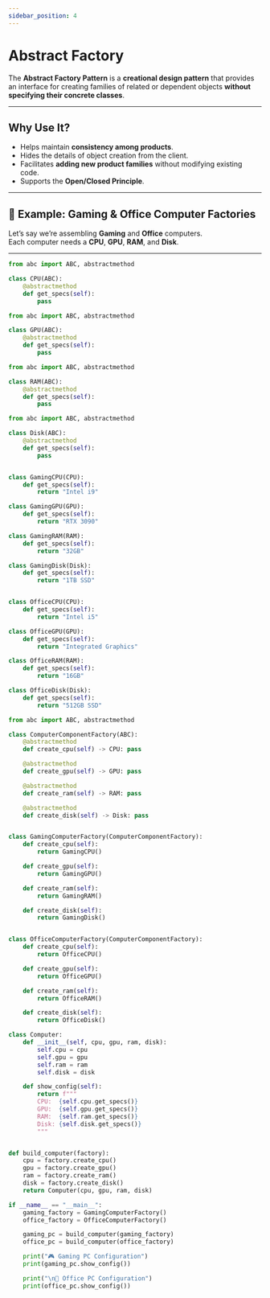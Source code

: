 ```yaml
---
sidebar_position: 4
---
```


# Abstract Factory

The **Abstract Factory Pattern** is a **creational design pattern** that provides an interface for creating families of related or dependent objects **without specifying their concrete classes**.

---

## Why Use It?

- Helps maintain **consistency among products**.
- Hides the details of object creation from the client.
- Facilitates **adding new product families** without modifying existing code.
- Supports the **Open/Closed Principle**.

---

## 🧩 Example: Gaming & Office Computer Factories

Let’s say we’re assembling **Gaming** and **Office** computers.  
Each computer needs a **CPU**, **GPU**, **RAM**, and **Disk**.

---

```python title="cpu.py"
from abc import ABC, abstractmethod

class CPU(ABC):
    @abstractmethod
    def get_specs(self):
        pass
```

```python title="gpu.py"
from abc import ABC, abstractmethod

class GPU(ABC):
    @abstractmethod
    def get_specs(self):
        pass
```

```python title="ram.py"
from abc import ABC, abstractmethod

class RAM(ABC):
    @abstractmethod
    def get_specs(self):
        pass
```

```python title="disk.py"
from abc import ABC, abstractmethod

class Disk(ABC):
    @abstractmethod
    def get_specs(self):
        pass
```

```python title="gaming_components.py"

class GamingCPU(CPU):
    def get_specs(self):
        return "Intel i9"

class GamingGPU(GPU):
    def get_specs(self):
        return "RTX 3090"

class GamingRAM(RAM):
    def get_specs(self):
        return "32GB"

class GamingDisk(Disk):
    def get_specs(self):
        return "1TB SSD"
```

```python title="office_components.py"

class OfficeCPU(CPU):
    def get_specs(self):
        return "Intel i5"

class OfficeGPU(GPU):
    def get_specs(self):
        return "Integrated Graphics"

class OfficeRAM(RAM):
    def get_specs(self):
        return "16GB"

class OfficeDisk(Disk):
    def get_specs(self):
        return "512GB SSD"
```

```python title="computer_factory.py"
from abc import ABC, abstractmethod

class ComputerComponentFactory(ABC):
    @abstractmethod
    def create_cpu(self) -> CPU: pass

    @abstractmethod
    def create_gpu(self) -> GPU: pass

    @abstractmethod
    def create_ram(self) -> RAM: pass

    @abstractmethod
    def create_disk(self) -> Disk: pass
```

```python title="factories/gaming_factory.py"

class GamingComputerFactory(ComputerComponentFactory):
    def create_cpu(self):
        return GamingCPU()

    def create_gpu(self):
        return GamingGPU()

    def create_ram(self):
        return GamingRAM()

    def create_disk(self):
        return GamingDisk()
```

```python title="factories/office_factory.py"

class OfficeComputerFactory(ComputerComponentFactory):
    def create_cpu(self):
        return OfficeCPU()

    def create_gpu(self):
        return OfficeGPU()

    def create_ram(self):
        return OfficeRAM()

    def create_disk(self):
        return OfficeDisk()
```

```python title="computer.py"
class Computer:
    def __init__(self, cpu, gpu, ram, disk):
        self.cpu = cpu
        self.gpu = gpu
        self.ram = ram
        self.disk = disk

    def show_config(self):
        return f"""
        CPU:  {self.cpu.get_specs()}
        GPU:  {self.gpu.get_specs()}
        RAM:  {self.ram.get_specs()}
        Disk: {self.disk.get_specs()}
        """
```

```python title="main.py"

def build_computer(factory):
    cpu = factory.create_cpu()
    gpu = factory.create_gpu()
    ram = factory.create_ram()
    disk = factory.create_disk()
    return Computer(cpu, gpu, ram, disk)

if __name__ == "__main__":
    gaming_factory = GamingComputerFactory()
    office_factory = OfficeComputerFactory()

    gaming_pc = build_computer(gaming_factory)
    office_pc = build_computer(office_factory)

    print("🎮 Gaming PC Configuration")
    print(gaming_pc.show_config())

    print("\n💼 Office PC Configuration")
    print(office_pc.show_config())
```
